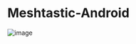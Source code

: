# Meshtastic-Android

![image](https://user-images.githubusercontent.com/24932503/149531172-e825924c-bab1-4553-ba72-86f471d4beeb.png)

